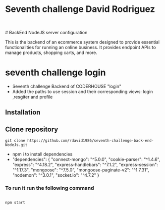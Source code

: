 # Seventh challenge David Rodriguez
&nbsp;

﻿# BackEnd NodeJS server configuration

This is the backend of an ecommerce system designed to provide essential functionalities for running an online business. It provides endpoint APIs to manage products, shopping carts, and more.

# seventh challenge login

- Seventh challenge Backend of CODERHOUSE "login" 
- Added the paths to use session and their corresponding views: login ,resgiter and profile


## Installation
## Clone repository

```
git clone https://github.com/rdavid1986/seventh-challenge-back-end-NodeJs.git

```
  - npm i to install dependencies
  - "dependencies": {
    "connect-mongo": "^5.0.0",
    "cookie-parser": "^1.4.6",
    "express": "^4.18.2",
    "express-handlebars": "^7.1.2",
    "express-session": "^1.17.3",
    "mongoose": "^7.5.0",
    "mongoose-paginate-v2": "^1.7.31",
    "nodemon": "^3.0.1",
    "socket.io": "^4.7.2"
  }


### To run it run the following command

```

npm start


```
